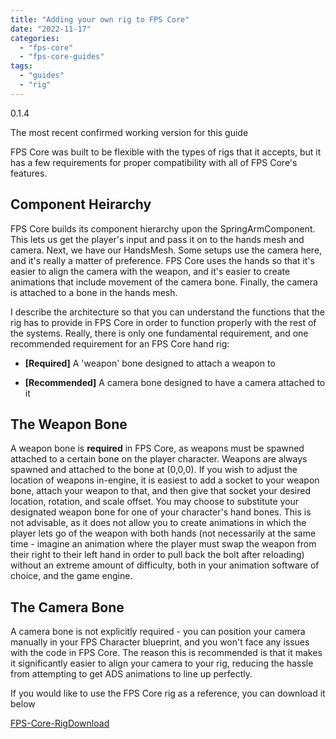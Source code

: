 ```yaml
---
title: "Adding your own rig to FPS Core"
date: "2022-11-17"
categories: 
  - "fps-core"
  - "fps-core-guides"
tags: 
  - "guides"
  - "rig"
---
```


0.1.4

The most recent confirmed working version for this guide

FPS Core was built to be flexible with the types of rigs that it accepts, but it has a few requirements for proper compatibility with all of FPS Core's features.

## Component Heirarchy

FPS Core builds its component hierarchy upon the SpringArmComponent. This lets us get the player's input and pass it on to the hands mesh and camera. Next, we have our HandsMesh. Some setups use the camera here, and it's really a matter of preference. FPS Core uses the hands so that it's easier to align the camera with the weapon, and it's easier to create animations that include movement of the camera bone. Finally, the camera is attached to a bone in the hands mesh.

I describe the architecture so that you can understand the functions that the rig has to provide in FPS Core in order to function properly with the rest of the systems. Really, there is only one fundamental requirement, and one recommended requirement for an FPS Core hand rig:

- **\[Required\]** A 'weapon' bone designed to attach a weapon to

- **\[Recommended\]** A camera bone designed to have a camera attached to it

## The Weapon Bone

A weapon bone is **required** in FPS Core, as weapons must be spawned attached to a certain bone on the player character. Weapons are always spawned and attached to the bone at (0,0,0). If you wish to adjust the location of weapons in-engine, it is easiest to add a socket to your weapon bone, attach your weapon to that, and then give that socket your desired location, rotation, and scale offset. You may choose to substitute your designated weapon bone for one of your character's hand bones. This is not advisable, as it does not allow you to create animations in which the player lets go of the weapon with both hands (not necessarily at the same time - imagine an animation where the player must swap the weapon from their right to their left hand in order to pull back the bolt after reloading) without an extreme amount of difficulty, both in your animation software of choice, and the game engine.

## The Camera Bone

A camera bone is not explicitly required - you can position your camera manually in your FPS Character blueprint, and you won't face any issues with the code in FPS Core. The reason this is recommended is that it makes it significantly easier to align your camera to your rig, reducing the hassle from attempting to get ADS animations to line up perfectly.

If you would like to use the FPS Core rig as a reference, you can download it below

[FPS-Core-Rig](https://emmadocs.dev/wp-content/uploads/2022/11/FPS-Core-Rig.zip)[Download](https://emmadocs.dev/wp-content/uploads/2022/11/FPS-Core-Rig.zip)
